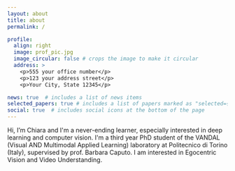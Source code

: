 ```yaml
---
layout: about
title: about
permalink: /

profile:
  align: right
  image: prof_pic.jpg
  image_circular: false # crops the image to make it circular
  address: >
    <p>555 your office number</p>
    <p>123 your address street</p>
    <p>Your City, State 12345</p>

news: true  # includes a list of news items
selected_papers: true # includes a list of papers marked as "selected={true}"
social: true  # includes social icons at the bottom of the page
---
```


Hi, I’m Chiara and I'm a never-ending learner, especially interested in deep learning and computer vision.
I'm a third year PhD student of the VANDAL (Visual AND Multimodal Applied Learning) laboratory at Politecnico di Torino (Italy), supervised by prof. Barbara Caputo. I am interested in Egocentric Vision and Video Understanding.
